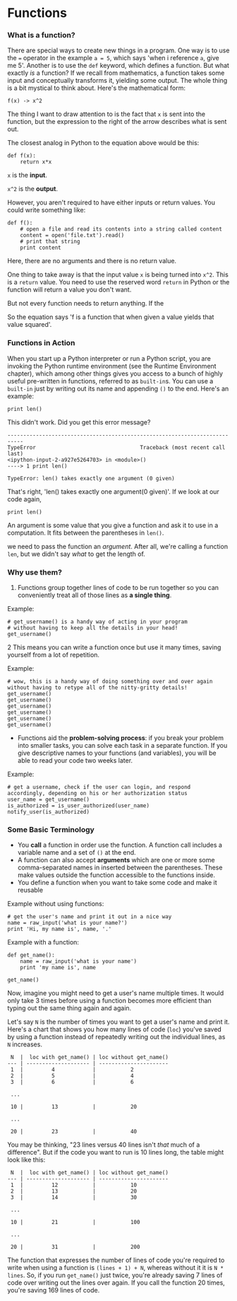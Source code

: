 # Functions

### What is a function?

There are special ways to create new things in a program.  One way is to use the `=` operator in  the example `a = 5`, which says 'when i reference `a`, give me 5'. Another is to use the `def` keyword, which defines a function.  But what exactly *is* a function? If we recall from mathematics, a function takes some input and conceptually transforms it, yielding some output. The whole thing is a bit mystical to think about.  Here's the mathematical form: 

    f(x) -> x^2

The thing I want to draw attention to is the fact that `x` is sent into the function, but the expression to the right of the arrow describes what is sent out.

The closest analog in Python to the equation above would be this:

    def f(x):
        return x*x

`x` is the **input**.

`x^2` is the **output**.

However, you aren't required to have either inputs or return values.  You could write something like:

    def f():
        # open a file and read its contents into a string called content
        content = open('file.txt').read() 
        # print that string
        print content

Here, there are no arguments and there is no return value.

One thing to take away is that the input value `x` is being turned into `x^2`.  This is a `return` value.  You need to use the reserved word `return` in Python or the function will return a value you don't want. 

But not every function needs to return anything. If the 

So the equation says 'f is a function that when given a value yields that value squared'.


### Functions in Action

When you start up a Python interpreter or run a Python script, you are invoking the Python runtime environment (see the Runtime Environment chapter), which among other things gives you access to a bunch of highly useful pre-written in functions, referred to as `built-in`s. You can use a `built-in` just by writing out its name and appending `()` to the end. Here's an example: 

    print len()

This didn't work. Did you get this error message?

    ---------------------------------------------------------------------------
    TypeError                                 Traceback (most recent call last)
    <ipython-input-2-a927e5264703> in <module>()
    ----> 1 print len()

    TypeError: len() takes exactly one argument (0 given)


That's right, 'len() takes exactly one argument(0 given)'.  If we look at our code again,

    print len()

An argument is some value that you give a function and ask it to use in a computation. It fits between the parentheses in `len()`. 

we need to pass the function an *argument*.  After all, we're calling a function `len`, but we didn't say *what* to get the length of.



### Why use them?

1. Functions group together lines of code to be run together so you can conveniently treat all of those lines as **a single thing**.

Example:

    # get_username() is a handy way of acting in your program 
    # without having to keep all the details in your head!
    get_username()

2 This means you can write a function once but use it many times, saving yourself from a lot of repetition.

Example:

    # wow, this is a handy way of doing something over and over again without having to retype all of the nitty-gritty details!
    get_username()
    get_username()
    get_username()
    get_username()
    get_username()
    get_username()

- Functions aid the **problem-solving process**: if you break your problem into smaller tasks, you can solve each task in a separate function. If you give descriptive names to your functions (and variables), you will be able to read your code two weeks later. 

Example:

    # get a username, check if the user can login, and respond accordingly, depending on his or her authorization status
    user_name = get_username()
    is_authorized = is_user_authorized(user_name)
    notify_user(is_authorized)

### Some Basic Terminology

- You **call** a function in order use the function. A function call includes a variable name and a set of `()` at the end. 
- A function can also accept **arguments** which are one or more some comma-separated names in inserted between the parentheses. These make values outside the function accessible to the functions inside.
- You define a function when you want to take some code and make it reusable

Example without using functions:

    # get the user's name and print it out in a nice way
    name = raw_input('what is your name?')
    print 'Hi, my name is', name, '.'

Example with a function:

    def get_name():
        name = raw_input('what is your name')
        print 'my name is', name

    get_name()


Now, imagine you might need to get a user's name multiple times. It would only take 3 times before using a function becomes more efficient than typing out the same thing again and again.

Let's say `N` is the number of times you want to get a user's name and print it. Here's a chart that shows you how many lines of code (`loc`) you've saved by using a function instead of repeatedly writing out the individual lines, as `N` increases.


     N  |  loc with get_name() | loc without get_name()
    --- | -------------------- | ----------------------
     1  |         4            |           2             
     2  |         5            |           4             
     3  |         6            |           6             
 
     ...

     10 |         13           |           20             

     ...

     20 |         23           |           40             


You may be thinking, "23 lines versus 40 lines isn't *that* much of a difference".  But if the code you want to run is 10 lines long, the table might look like this:

     N  |  loc with get_name() | loc without get_name()
    --- | -------------------- | ----------------------
     1  |         12           |           10             
     2  |         13           |           20             
     3  |         14           |           30             

     ...

     10 |         21           |           100             

     ...

     20 |         31           |           200             


The function that expresses the number of lines of code you're required to write when using a function is `(lines + 1) + N`, whereas without it it is `N * lines`. So, if you run `get_name()` just twice, you're already saving 7 lines of code over writing out the lines over again.  If you call the function 20 times, you're saving 169 lines of code.


